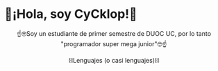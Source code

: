 <h1 algin="center">🙌¡Hola, soy CyCklop!🙌</h1>
</div>
<div align="center">
  <p>☝️🤓Soy un estudiante de primer semestre de DUOC UC, por lo tanto "programador super mega junior"🤓☝️</p>
</div>
<div align="center">
  <p>⛓️Lenguajes (o casi lenguajes)⛓️</p>
  
</div>
